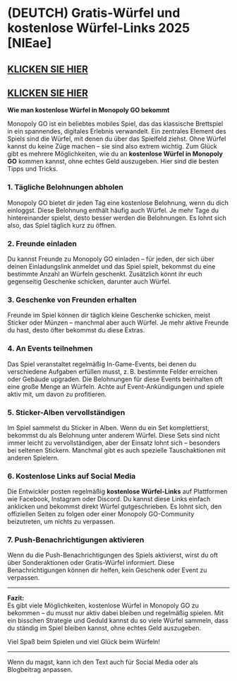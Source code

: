 # (DEUTCH) Gratis-Würfel und kostenlose Würfel-Links 2025 [NIEae]

## [KLICKEN SIE HIER](https://lookerstudio.google.com/s/i0yFe1wQxjY)
## [KLICKEN SIE HIER](https://lookerstudio.google.com/s/i0yFe1wQxjY)


**Wie man kostenlose Würfel in Monopoly GO bekommt**

Monopoly GO ist ein beliebtes mobiles Spiel, das das klassische Brettspiel in ein spannendes, digitales Erlebnis verwandelt. Ein zentrales Element des Spiels sind die Würfel, mit denen du über das Spielfeld ziehst. Ohne Würfel kannst du keine Züge machen – sie sind also extrem wichtig. Zum Glück gibt es mehrere Möglichkeiten, wie du an **kostenlose Würfel in Monopoly GO** kommen kannst, ohne echtes Geld auszugeben. Hier sind die besten Tipps und Tricks.

### 1. **Tägliche Belohnungen abholen**
Monopoly GO bietet dir jeden Tag eine kostenlose Belohnung, wenn du dich einloggst. Diese Belohnung enthält häufig auch Würfel. Je mehr Tage du hintereinander spielst, desto besser werden die Belohnungen. Es lohnt sich also, das Spiel täglich kurz zu öffnen.

### 2. **Freunde einladen**
Du kannst Freunde zu Monopoly GO einladen – für jeden, der sich über deinen Einladungslink anmeldet und das Spiel spielt, bekommst du eine bestimmte Anzahl an Würfeln geschenkt. Zusätzlich könnt ihr euch gegenseitig Geschenke schicken, darunter auch Würfel.

### 3. **Geschenke von Freunden erhalten**
Freunde im Spiel können dir täglich kleine Geschenke schicken, meist Sticker oder Münzen – manchmal aber auch Würfel. Je mehr aktive Freunde du hast, desto öfter bekommst du diese Extras.

### 4. **An Events teilnehmen**
Das Spiel veranstaltet regelmäßig In-Game-Events, bei denen du verschiedene Aufgaben erfüllen musst, z. B. bestimmte Felder erreichen oder Gebäude upgraden. Die Belohnungen für diese Events beinhalten oft eine große Menge an Würfeln. Achte auf Event-Ankündigungen und spiele aktiv mit, um davon zu profitieren.

### 5. **Sticker-Alben vervollständigen**
Im Spiel sammelst du Sticker in Alben. Wenn du ein Set komplettierst, bekommst du als Belohnung unter anderem Würfel. Diese Sets sind nicht immer leicht zu vervollständigen, aber der Einsatz lohnt sich – besonders bei seltenen Stickern. Manchmal gibt es auch spezielle Tauschaktionen mit anderen Spielern.

### 6. **Kostenlose Links auf Social Media**
Die Entwickler posten regelmäßig **kostenlose Würfel-Links** auf Plattformen wie Facebook, Instagram oder Discord. Du kannst diese Links einfach anklicken und bekommst direkt Würfel gutgeschrieben. Es lohnt sich, den offiziellen Seiten zu folgen oder einer Monopoly GO-Community beizutreten, um nichts zu verpassen.

### 7. **Push-Benachrichtigungen aktivieren**
Wenn du die Push-Benachrichtigungen des Spiels aktivierst, wirst du oft über Sonderaktionen oder Gratis-Würfel informiert. Diese Benachrichtigungen können dir helfen, kein Geschenk oder Event zu verpassen.

---

**Fazit:**  
Es gibt viele Möglichkeiten, kostenlose Würfel in Monopoly GO zu bekommen – du musst nur aktiv dabei bleiben und regelmäßig spielen. Mit ein bisschen Strategie und Geduld kannst du so viele Würfel sammeln, dass du ständig im Spiel bleiben kannst, ohne echtes Geld auszugeben.

Viel Spaß beim Spielen und viel Glück beim Würfeln!

--- 

Wenn du magst, kann ich den Text auch für Social Media oder als Blogbeitrag anpassen.
